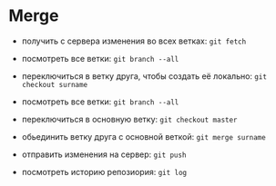 # Merge

- получить с сервера изменения во всех ветках: `git fetch`

- посмотреть все ветки: `git branch --all`

- переключиться в ветку друга, чтобы создать её локально: `git checkout surname`

- посмотреть все ветки: `git branch --all`

- переключиться в основную ветку: `git checkout master`

- обьединить ветку друга с основной веткой: `git merge surname`

- отправить изменения на сервер: `git push`

- посмотреть историю репозиория: `git log`

